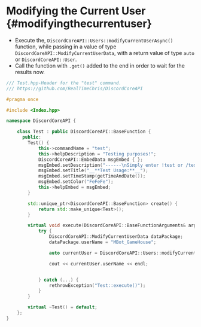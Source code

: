 Modifying the Current User {#modifyingthecurrentuser}
============
- Execute the, `DiscordCoreAPI::Users::modifyCurrentUserAsync()` function, while passing in a value of type `DiscordCoreAPI::ModifyCurrentUserData`, with a return value of type `auto` or `DiscordCoreAPI::User`.
- Call the function with `.get()` added to the end in order to wait for the results now.

```cpp
/// Test.hpp-Header for the "test" command.
/// https://github.com/RealTimeChris/DiscordCoreAPI

#pragma once

#include <Index.hpp>

namespace DiscordCoreAPI {

	class Test : public DiscordCoreAPI::BaseFunction {
	  public:
		Test() {
			this->commandName = "test";
			this->helpDescription = "Testing purposes!";
			DiscordCoreAPI::EmbedData msgEmbed { };
			msgEmbed.setDescription("------\nSimply enter !test or /test!\n------");
			msgEmbed.setTitle("__**Test Usage:**__");
			msgEmbed.setTimeStamp(getTimeAndDate());
			msgEmbed.setColor("FeFeFe");
			this->helpEmbed = msgEmbed;
		}

		std::unique_ptr<DiscordCoreAPI::BaseFunction> create() {
			return std::make_unique<Test>();
		}

		virtual void execute(DiscordCoreAPI::BaseFunctionArguments& args) {
			try {
				DiscordCoreAPI::ModifyCurrentUserData dataPackage;
				dataPackage.userName = "MBot_GameHouse";

				auto currentUser = DiscordCoreAPI::Users::modifyCurrentUserAsync(dataPackage).get();

				cout << currentUser.userName << endl;


			} catch (...) {
				rethrowException("Test::execute()");
			}
		}

		virtual ~Test() = default;
	};
}
```
